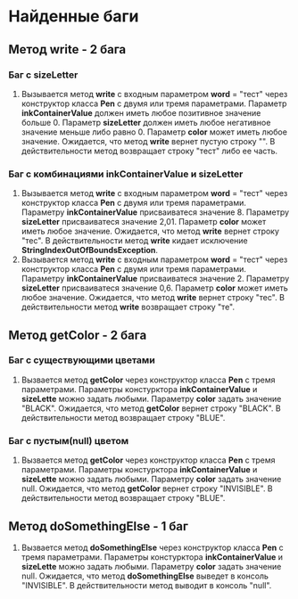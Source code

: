 # Найденные баги
## Метод write - 2 бага
### Баг с **sizeLetter**
1. Вызывается метод **write** с входным параметром **word** = "тест" через конструктор класса **Pen** с двумя или тремя параметрами. Параметр **inkContainerValue** должен иметь любое позитивное значение больше 0. Параметр **sizeLetter** должен иметь любое негативное значение меньше либо равно 0. Параметр **color** может иметь любое значение. Ожидается, что метод **write** вернет пустую строку "". В действительности метод возвращает строку "тест" либо ее часть.
### Баг с комбинациями **inkContainerValue** и **sizeLetter**
1. Вызывается метод **write** с входным параметром **word** = "тест" через конструктор класса **Pen** с двумя или тремя параметрами. Параметру **inkContainerValue** присваиватеся значение 8. Параметру **sizeLetter** присваиватеся значение 2,01.  Параметр **color** может иметь любое значение. Ожидается, что метод **write** вернет строку "тес". В действительности метод **write** кидает исключение **StringIndexOutOfBoundsException**.
2. Вызывается метод **write** с входным параметром **word** = "тест" через конструктор класса **Pen** с двумя или тремя параметрами. Параметру **inkContainerValue** присваиватеся значение 2. Параметру **sizeLetter** присваиватеся значение 0,6.  Параметр **color** может иметь любое значение. Ожидается, что метод **write** вернет строку "тес". В действительности метод **write** возвращает строку "те".
## Метод getColor - 2 бага
### Баг с существующими цветами
1. Вызвается метод **getColor** через конструктор класса **Pen** с тремя параметрами. Параметры констурктора **inkContainerValue** и **sizeLette** можно задать любыми. Параметру **color** задать значение "BLACK". Ожидается, что метод **getColor** вернет строку "BLACK". В действительности метод возвращает строку "BLUE".
### Баг с пустым(null) цветом
1. Вызвается метод **getColor** через конструктор класса **Pen** с тремя параметрами. Параметры констурктора **inkContainerValue** и **sizeLette** можно задать любыми. Параметру **color** задать значение null. Ожидается, что метод **getColor** вернет строку "INVISIBLE". В действительности метод возвращает строку "BLUE".
## Метод doSomethingElse - 1 баг
1. Вызвается метод **doSomethingElse** через конструктор класса **Pen** с тремя параметрами. Параметры констурктора **inkContainerValue** и **sizeLette** можно задать любыми. Параметру **color** задать значение null. Ожидается, что метод **doSomethingElse** выведет в консоль "INVISIBLE". В действительности метод выводит в консоль "null".
